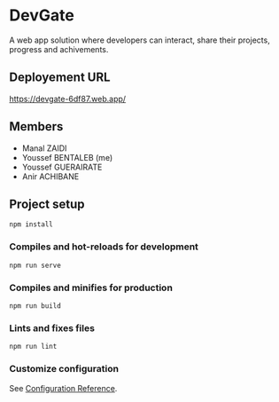 # DevGate
A web app solution where developers can interact, share their projects, progress and achivements.

## Deployement URL
https://devgate-6df87.web.app/

## Members
- Manal ZAIDI
- Youssef BENTALEB (me)
- Youssef GUERAIRATE
- Anir ACHIBANE

## Project setup
```
npm install
```

### Compiles and hot-reloads for development
```
npm run serve
```

### Compiles and minifies for production
```
npm run build
```

### Lints and fixes files
```
npm run lint
```

### Customize configuration
See [Configuration Reference](https://cli.vuejs.org/config/).
